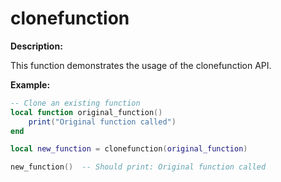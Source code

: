 # clonefunction

**Description:**

This function demonstrates the usage of the clonefunction API.

**Example:**

```lua
-- Clone an existing function
local function original_function()
    print("Original function called")
end

local new_function = clonefunction(original_function)

new_function()  -- Should print: Original function called
```
